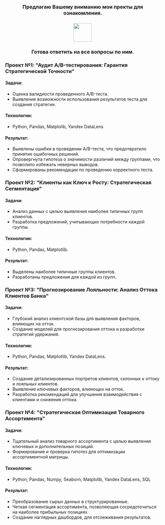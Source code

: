 <h3 align="center">
  Предлагаю Вашему вниманию мои пректы для ознакомления.
</h3>

<h3 align="center">
  <img src="https://user-images.githubusercontent.com/74038190/216120981-b9507c36-0e04-4469-8e27-c99271b45ba5.png" width="60px"/>
</h3>

<h3 align="center">  
  Готова ответить на все вопросы по ним.
</h3>


### Проект №1: "Аудит A/B-тестирования: Гарантия Стратегической Точности"
#### Задачи: 
- Оценка валидности проведенного A/B-теста.
- Выявление возможности использования результатов теста для создания стратегии.
#### Технологии: 
- Python, Pandas, Matplolib, Yandex DataLens
#### Результат: 
- Выявлены ошибки в проведении A/B-теста, что предотвратило принятие ошибочных решений.
- Опровергнута гипотеза о значимости различий между группами, что позволило избежать неверных выводов.
- Сформированы рекомендации по проведению корректного теста.

### Проект №2: "Клиенты как Ключ к Росту: Стратегическая Сегментация"
#### Задачи:  
- Анализ данных с целью выявления наиболее типичных групп клиентов.
- Разработка предложений, учитывающих потребности каждой группы.
#### Технологии: 
- Python, Pandas, Matplotlib.
#### Результат: 
- Выделены наиболее типичные группы клиентов.
- Разработаны предложения для каждой из групп.

### Проект №3:  "Прогнозирование Лояльности: Анализ Оттока Клиентов Банка"
#### Задачи:  
- Глубокий анализ клиентской базы для выявления факторов, влияющих на отток.
- Создание моделей для прогнозирования оттока и разработки стратегий удержания.
#### Технологии: 
- Python, Pandas, Matplotlib, Yandex DataLens.
#### Результат: 
- Создание детализированных портретов клиентов, склонных к оттоку и лояльных клиентов.
- Выявление ключевых факторов, влияющих на отток.
- Разработка рекомендаций для улучшения взаимодействия с клиентами и снижения оттока.

### Проект №4: "Стратегическая Оптимизация Товарного Ассортимента"
#### Задачи: 
- Тщательный анализ товарного ассортимента с целью выявления ключевых и дополнительных позиций.
- Формирование и проверка гипотез для оптимизации ассортиментной матрицы.
#### Технологии: 
- Python, Pandas, Numpy, Seaborn, Matplolib, Yandex DataLens, SQL
#### Результат: 
- Преобразование сырых данных в структурированные.
- Четкая сегментация ассортимента, позволяющая сосредоточиться на наиболее прибыльных позициях.
- Создание наглядных дашбордов, для отслеживания результатов.

